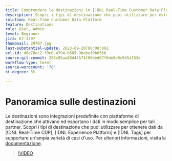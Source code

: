 ```yaml
---
title: Comprendere le destinazioni in [!DNL Real-Time Customer Data Platform] and [!DNL Experience Platform]
description: Scopri i tipi di destinazione che puoi utilizzare per estrarre i dati da [!DNL Real-Time CDP], [!DNL Experience Platform], and [!DNL Tags] per supportare un'ampia varietà di casi d'uso.
solution: Real-Time Customer Data Platform
feature: Destinations
role: User, Admin
level: Beginner
jira: KT-3797
thumbnail: 29707.jpg
last-substantial-update: 2023-09-20T00:00:00Z
exl-id: d6e78ec2-f9e0-4794-b585-9bebef9b036b
source-git-commit: 286c85aa88d44574f00ded67f0de8e0c945a153e
workflow-type: tm+mt
source-wordcount: '78'
ht-degree: 3%

---
```


# Panoramica sulle destinazioni

Le destinazioni sono integrazioni predefinite con piattaforme di destinazione che attivano ed esportano i dati in modo semplice per tali partner. Scopri i tipi di destinazione che puoi utilizzare per ottenere dati da [!DNL Real-Time CDP], [!DNL Experience Platform] e [!DNL Tags] per supportare un&#39;ampia varietà di casi d&#39;uso. Per ulteriori informazioni, visita la [documentazione](https://experienceleague.adobe.com/docs/experience-platform/destinations/home.html?lang=it).

>[!VIDEO](https://video.tv.adobe.com/v/29707?learn=on&enablevpops)

